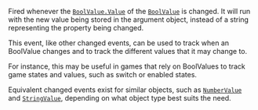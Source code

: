 Fired whenever the [`BoolValue.Value`](https://create.roblox.com/docs/reference/engine/classes/BoolValue#Value) of the [`BoolValue`](https://create.roblox.com/docs/reference/engine/classes/BoolValue) is
changed. It will run with the new value being stored in the argument
object, instead of a string representing the property being changed.

This event, like other changed events, can be used to track when an
BoolValue changes and to track the different values that it may change to.

For instance, this may be useful in games that rely on BoolValues to track
game states and values, such as switch or enabled states.

Equivalent changed events exist for similar objects, such as
[`NumberValue`](https://create.roblox.com/docs/reference/engine/classes/NumberValue) and [`StringValue`](https://create.roblox.com/docs/reference/engine/classes/StringValue), depending on what object type
best suits the need.